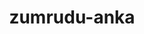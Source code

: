 ---
title: zumrudu-anka
github: https://github.com/zumrudu-anka
mode: dark
transition: 3s
archetype:
- Little Bit of Everything
---